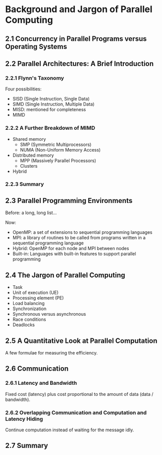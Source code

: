 # Background and Jargon of Parallel Computing

<!-- toc -->

## 2.1 Concurrency in Parallel Programs versus Operating Systems

## 2.2 Parallel Architectures: A Brief Introduction

### 2.2.1 Flynn's Taxonomy

Four possibilities:

- SISD (Single Instruction, Single Data)
- SIMD (Single Instruction, Multiple Data)
- MISD: mentioned for completeness
- MIMD

### 2.2.2 A Further Breakdown of MIMD

- Shared memory
  - SMP (Symmetric Multiprocessors)
  - NUMA (Non-Uniform Memory Access)
- Distributed memory
  - MPP (Massively Parallel Processors)
  - Clusters
- Hybrid

### 2.2.3 Summary

## 2.3 Parallel Programming Environments

Before: a long, long list...

Now:

- OpenMP: a set of extensions to sequential programming languages
- MPI: a library of routines to be called from programs written in a sequential programming language
- Hybrid: OpenMP for each node and MPI between nodes
- Built-in: Languages with built-in features to support parallel programming

## 2.4 The Jargon of Parallel Computing

- Task
- Unit of execution (UE)
- Processing element (PE)
- Load balancing
- Synchronization
- Synchronous versus asynchronous
- Race conditions
- Deadlocks

## 2.5 A Quantitative Look at Parallel Computation

A few formulae for measuring the efficiency.

## 2.6 Communication

### 2.6.1 Latency and Bandwidth

Fixed cost (latency) plus cost proportional to the amount of data (data / bandwidth).

### 2.6.2 Overlapping Communication and Computation and Latency Hiding

Continue computation instead of waiting for the message idly.

## 2.7 Summary
